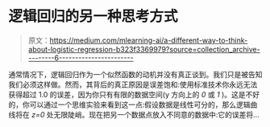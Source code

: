 # 逻辑回归的另一种思考方式

> 原文：<https://medium.com/mlearning-ai/a-different-way-to-think-about-logistic-regression-b323f3369979?source=collection_archive---------6----------------------->

通常情况下，逻辑回归作为一个似然函数的动机并没有真正谈到。我们只是被告知我们必须这样做。然而，其背后的真正原因是误差饱和:使用标准技术你永远无法获得超过 1.0 的误差，因为你只有有限的数据空间(y 方向上的 *0* 或 *1* )。这是不好的，你可以通过一个思维实验来看到这一点:假设数据是线性可分的，那么逻辑曲线将在 *z=0* 处无限陡峭。现在把另一个数据点放入不同意的数据中:它的误差将…